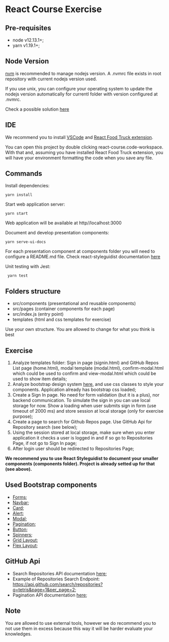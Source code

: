 # React Course Exercise

## Pre-requisites

- node v12.13.1+;
- yarn v1.19.1+;

## Node Version

[nvm](https://github.com/nvm-sh/nvm) is recommended to manage nodejs version. A .nvmrc file exists in root repository with current nodejs version used.

If you use unix, you can configure your operating system to update the nodejs version automatically for currentl folder with version configured at .nvmrc.

Check a possible solution [here](https://github.com/nvm-sh/nvm#automatically-call-nvm-use)

## IDE

We recommend you to install [VSCode](https://code.visualstudio.com/) and [React Food Truck extension](https://marketplace.visualstudio.com/items?itemName=burkeholland.react-food-truck).

You can open this project by double clicking react-course.code-workspace. With that and, assuming you have installed React Food Truck extension, you will have your environment formatting the code when you save any file.

## Commands

Install dependencies:

```
yarn install
```

Start web application server:

```
yarn start
```

Web application will be available at http//localhost:3000

Document and develop presentation components:

```
yarn serve-ui-docs
```

For each presentation component at components folder you will need to configure a README.md file. Check react-styleguidist documentation [here](https://react-styleguidist.js.org/docs/documenting.html)

Unit testing with Jest:

```
 yarn test
```

## Folders structure

- src/components (presentational and reusable components)
- src/pages (container components for each page)
- src/index.js (entry point)
- templates (html and css templates for exercise)

Use your own structure. You are allowed to change for what you think is best

## Exercise

1. Analyze templates folder: Sign in page (signin.html) and GitHub Repos List page (home.html), modal template (modal.html), confirm-modal.html which could be used to confirm and view-modal.html which could be used to show item details;
2. Analyze bootstrap design system [here](https://getbootstrap.com/docs/4.4/components/), and use css classes to style your components. Application already has bootstrap css loaded;
3. Create a Sign In page. No need for form validation (but it is a plus), nor backend communication. To simulate the sign in you can use local storage for now. Show a loading when user submits sign in form (use timeout of 2000 ms) and store session at local storage (only for exercise purpose);
4. Create a page to search for Github Repos page. Use GitHub Api for Repository search (see below);
5. Using the session stored at local storage, make sure when you enter application it checks a user is logged in and if so go to Repositories Page, if not go to Sign In page;
6. After login user should be redirected to Repositories Page;

**We recommend you to use React Styleguidist to document your smaller components (components folder). Project is already setted up for that (see above).**

## Used Bootstrap components

- [Forms](https://getbootstrap.com/docs/4.4/components/forms/);
- [Navbar](https://getbootstrap.com/docs/4.4/components/navbar/);
- [Card](https://getbootstrap.com/docs/4.4/components/card/);
- [Alert](https://getbootstrap.com/docs/4.4/components/alerts/);
- [Modal](https://getbootstrap.com/docs/4.4/components/modal/);
- [Pagination](https://getbootstrap.com/docs/4.4/components/pagination/);
- [Button](https://getbootstrap.com/docs/4.4/components/buttons/);
- [Spinners](https://getbootstrap.com/docs/4.4/components/spinners/);
- [Grid Layout](https://getbootstrap.com/docs/4.0/layout/grid/);
- [Flex Layout](https://getbootstrap.com/docs/4.0/utilities/flex/);

## GitHub Api

- Search Repositories API documentation [here](https://developer.github.com/v3/search/#search-repositories);
- Example of Repositories Search Endpoint: https://api.github.com/search/repositories?q=tetris&page=1&per_page=2;
- Pagination API documentation [here](https://developer.github.com/v3/guides/traversing-with-pagination);

## Note

You are allowed to use external tools, however we do recommend you to not use them in excess because this way it will be harder evaluate your knowledges.
